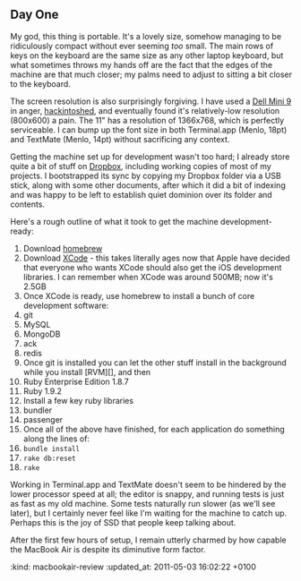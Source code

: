 Day One
-------

My god, this thing is portable. It's a lovely size, somehow managing to be ridiculously compact without ever seeming *too* small. The main rows of keys on the keyboard are the same size as any other laptop keyboard, but what sometimes throws my hands off are the fact that the edges of the machine are that much closer; my palms need to adjust to sitting a bit closer to the keyboard.

The screen resolution is also surprisingly forgiving. I have used a [Dell Mini 9][] in anger, [hackintoshed][], and eventually found it's relatively-low resolution (800x600) a pain. The 11" has a resolution of 1366x768, which is perfectly serviceable. I can bump up the font size in both Terminal.app (Menlo, 18pt) and TextMate (Menlo, 14pt) without sacrificing any context.

Getting the machine set up for development wasn't too hard; I already store quite a bit of stuff on [Dropbox][], including working copies of most of my projects. I bootstrapped its sync by copying my Dropbox folder via a USB stick, along with some other documents, after which it did a bit of indexing and was happy to be left to establish quiet dominion over its folder and contents.

Here's a rough outline of what it took to get the machine development-ready:

1. Download [homebrew][]
2. Download [XCode][] - this takes literally ages now that Apple have decided that everyone who wants XCode should also get the iOS development libraries. I can remember when XCode was around 500MB; now it's 2.5GB
3. Once XCode is ready, use homebrew to install a bunch of core development software:
  1. git
  2. MySQL
  3. MongoDB
  4. ack
  5. redis
4. Once git is installed you can let the other stuff install in the background while you install [RVM][], and then
  1. Ruby Enterprise Edition 1.8.7
  2. Ruby 1.9.2
5. Install a few key ruby libraries
  1. bundler
  2. passenger
6. Once all of the above have finished, for each application do something along the lines of:
  1. `bundle install`
  2. `rake db:reset`
  3. `rake`

Working in Terminal.app and TextMate doesn't seem to be hindered by the lower processor speed at all; the editor is snappy, and running tests is just as fast as my old machine. Some tests naturally run slower (as we'll see later), but I certainly never feel like I'm waiting for the machine to catch up. Perhaps this is the joy of SSD that people keep talking about.

After the first few hours of setup, I remain utterly charmed by how capable the MacBook Air is despite its diminutive form factor.

[Dell Mini 9]: http://www.mydellmini.com/
[hackintoshed]: http://www.mydellmini.com/forum/mac-os-x/
[Dropbox]: http://db.tt/zi8greV
[homebrew]: https://github.com/mxcl/homebrew
[XCode]: http://developer.apple.com/tools/xcode/

:kind: macbookair-review
:updated_at: 2011-05-03 16:02:22 +0100
